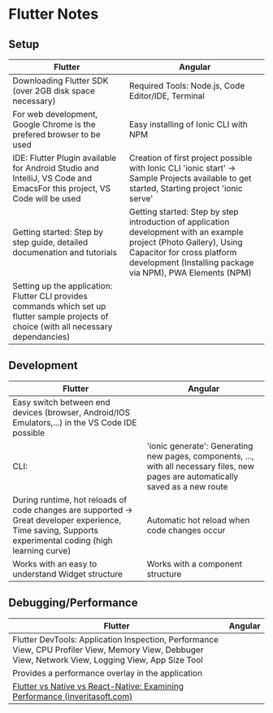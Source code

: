 # Flutter Notes



## Setup



| Flutter                                                      | Angular                                                      |
| ------------------------------------------------------------ | ------------------------------------------------------------ |
| Downloading Flutter SDK (over 2GB disk space necessary)      | Required Tools: Node.js, Code Editor/IDE, Terminal           |
| For web development, Google Chrome is the prefered browser to be used | Easy installing of Ionic CLI with NPM                        |
| IDE: Flutter Plugin available for Android Studio and IntelliJ, VS Code and EmacsFor this project, VS Code will be used | Creation of first project possible with Ionic CLI 'ionic start' -> Sample Projects available to get started, Starting project 'ionic serve' |
| Getting started: Step by step guide, detailed documenation and tutorials | Getting started: Step by step introduction of application development with an example project (Photo Gallery), Using Capacitor for cross platform development (Installing package via NPM), PWA Elements (NPM) |
| Setting up the application: Flutter CLI provides commands which set up flutter sample projects of choice (with all necessary dependancies) |                                                              |




## Development



| Flutter                                                      | Angular                                                      |
| ------------------------------------------------------------ | ------------------------------------------------------------ |
| Easy switch between end devices (browser, Android/IOS Emulators,...) in the VS Code IDE possible |                                                              |
| CLI:                                                         | 'ionic generate': Generating new pages, components, ..., with all necessary files, new pages are automatically saved as a new route |
| During runtime, hot reloads of code changes are supported -> Great developer experience, Time saving, Supports experimental coding (high learning curve) | Automatic hot reload when code changes occur                 |
| Works with an easy to understand Widget structure            | Works with a component structure                             |



## Debugging/Performance



| Flutter                                                      | Angular |
| ------------------------------------------------------------ | ------- |
| Flutter DevTools: Application Inspection, Performance View, CPU Profiler View, Memory View, Debbuger View, Network View, Logging View, App Size Tool |         |
| Provides a performance overlay in the application            |         |
| [Flutter vs Native vs React-Native: Examining Performance (inveritasoft.com)](https://inveritasoft.com/blog/flutter-vs-native-vs-react-native-examining-performance) |         |